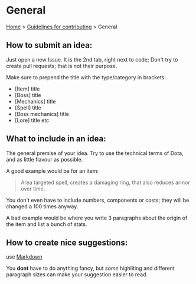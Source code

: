 # General

[Home](../README.md) > [Guidelines for contributing](guidelines.md) > General

How to submit an idea:
----------------------

Just open a new Issue. It is the 2nd tab, right next to code;
Don't try to create pull requests; that is not their purpose.

Make sure to prepend the title with the type/category in brackets:
- [Item] title
- [Boss] title
- [Mechanics] title
- [Spell] title
- [Boss mechanics] title
- [Lore] title
etc

What to include in an idea:
---------------------------

The general premise of your idea. Try to use the technical terms of Dota, and as little flavour as possible.

A good example would be for an item:
> Area targeted spell, creates a damaging ring, that also reduces armor over time.

You don't even have to include numbers, components or costs; they will be changed a 100 times anyway.

A bad example would be where you write 3 paragraphs about the origin of the item and list a bunch of stats.

How to create nice suggestions:
-------------------------------

use [Markdown](https://guides.github.com/features/mastering-markdown/)

You **dont** have to do anything fancy, but _some_ highliting and different paragraph sizes can make your suggestion easier to read.
